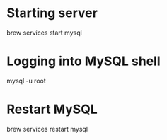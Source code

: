 # Starting server

brew services start mysql

# Logging into MySQL shell

mysql -u root

# Restart MySQL

brew services restart mysql
